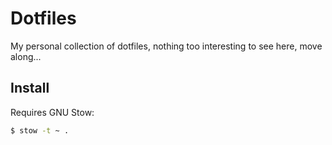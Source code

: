 # Dotfiles

My personal collection of dotfiles, nothing too interesting to see here, move along...

## Install

Requires GNU Stow:

```bash
$ stow -t ~ .
```


